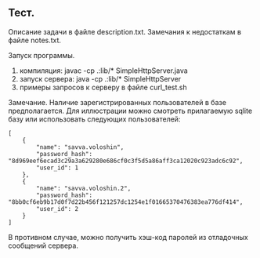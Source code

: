 ## Тест.
Описание задачи в файле description.txt.
Замечания к недостаткам в файле notes.txt.

Запуск программы.
1) компиляция: javac -cp .:lib/* SimpleHttpServer.java
2) запуск сервера: java -cp .:lib/* SimpleHttpServer
3) примеры запросов к серверу в файле curl_test.sh

Замечание. Наличие зарегистрированных пользователей в базе предполагается. Для иллюстрации можно смотреть прилагаемую sqlite базу или использовать следующих пользователей:
```
[
    {
        "name": "savva.voloshin",
        "password_hash": "8d969eef6ecad3c29a3a629280e686cf0c3f5d5a86aff3ca12020c923adc6c92",
        "user_id": 1
    },
    {
        "name": "savva.voloshin.2",
        "password_hash": "8bb0cf6eb9b17d0f7d22b456f121257dc1254e1f01665370476383ea776df414",
        "user_id": 2
    }
]
```
В противном случае, можно получить хэш-код паролей из отладочных сообщений сервера.